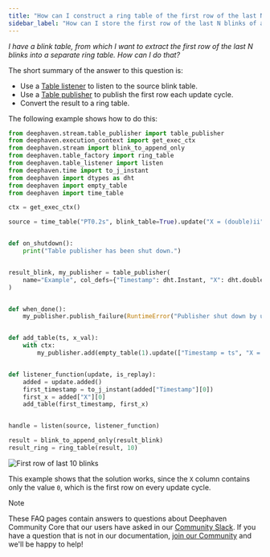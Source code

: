 ```yaml
---
title: "How can I construct a ring table of the first row of the last N update cycles of a blink table?"
sidebar_label: "How can I store the first row of the last N blinks of a table?"
---
```


_I have a blink table, from which I want to extract the first row of the last N blinks into a separate ring table. How can I do that?_

The short summary of the answer to this question is:

- Use a [Table listener](../../how-to-guides/table-listeners-python.md) to listen to the source blink table.
- Use a [Table publisher](../../how-to-guides/table-publisher.md) to publish the first row each update cycle.
- Convert the result to a ring table.

The following example shows how to do this:

```python skip-test
from deephaven.stream.table_publisher import table_publisher
from deephaven.execution_context import get_exec_ctx
from deephaven.stream import blink_to_append_only
from deephaven.table_factory import ring_table
from deephaven.table_listener import listen
from deephaven.time import to_j_instant
from deephaven import dtypes as dht
from deephaven import empty_table
from deephaven import time_table

ctx = get_exec_ctx()

source = time_table("PT0.2s", blink_table=True).update("X = (double)ii")


def on_shutdown():
    print("Table publisher has been shut down.")


result_blink, my_publisher = table_publisher(
    name="Example", col_defs={"Timestamp": dht.Instant, "X": dht.double}
)


def when_done():
    my_publisher.publish_failure(RuntimeError("Publisher shut down by user."))


def add_table(ts, x_val):
    with ctx:
        my_publisher.add(empty_table(1).update(["Timestamp = ts", "X = x_val"]))


def listener_function(update, is_replay):
    added = update.added()
    first_timestamp = to_j_instant(added["Timestamp"][0])
    first_x = added["X"][0]
    add_table(first_timestamp, first_x)


handle = listen(source, listener_function)

result = blink_to_append_only(result_blink)
result_ring = ring_table(result, 10)
```

![First row of last 10 blinks](../../assets/reference/faq/blink-ring.gif)

This example shows that the solution works, since the `X` column contains only the value `0`, which is the first row on every update cycle.

> [!NOTE]
> These FAQ pages contain answers to questions about Deephaven Community Core that our users have asked in our [Community Slack](/slack). If you have a question that is not in our documentation, [join our Community](/slack) and we'll be happy to help!
